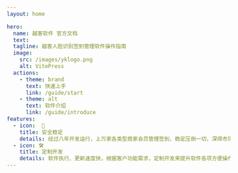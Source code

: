 ```yaml
---
layout: home

hero:
  name: 越客软件 官方文档
  text: 
  tagline: 越客人脸识别签到管理软件操作指南
  image:
    src: /images/yklogo.png
    alt: VitePress  
  actions:
    - theme: brand
      text: 快速上手
      link: /guide/start
    - theme: alt
      text: 软件介绍
      link: /guide/introduce
features:
  - icon:  🔐 
    title: 安全稳定
    details: 经过八年开发运行，上万家各类型商家会员管理签到，稳定压倒一切，深得市场客户信任。
  - icon: 🛠️
    title: 定制开发
    details: 软件执行、更新速度快，根据客户功能需求，定制开发来提升软件各项方便操作，兼顾功能和简洁高效。
---
```


